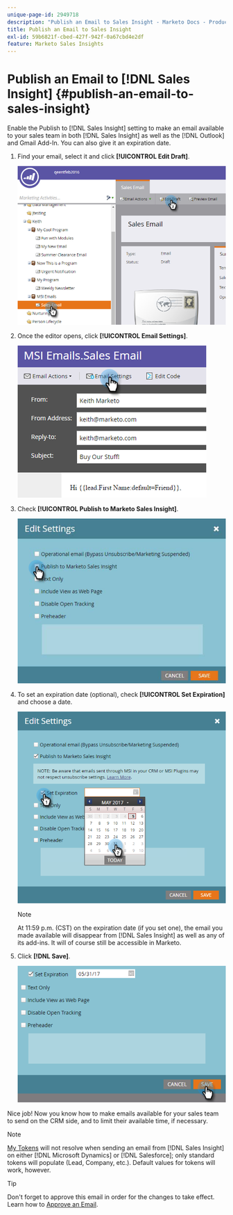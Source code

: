```yaml
---
unique-page-id: 2949718
description: "Publish an Email to Sales Insight - Marketo Docs - Product Documentation"
title: Publish an Email to Sales Insight
exl-id: 59b6821f-cbed-427f-942f-0a67cbd4e2df
feature: Marketo Sales Insights
---
```

# Publish an Email to [!DNL Sales Insight] {#publish-an-email-to-sales-insight}

Enable the Publish to [!DNL Sales Insight] setting to make an email available to your sales team in both [!DNL Sales Insight] as well as the [!DNL Outlook] and Gmail Add-In. You can also give it an expiration date.

1. Find your email, select it and click **[!UICONTROL Edit Draft]**.

   ![](assets/one.png)

1. Once the editor opens, click **[!UICONTROL Email Settings]**.

   ![](assets/two.png)

1. Check **[!UICONTROL Publish to Marketo Sales Insight]**.

   ![](assets/three.png)

1. To set an expiration date (optional), check **[!UICONTROL Set Expiration]** and choose a date.

   ![](assets/four.png)

   >[!NOTE]
   >
   >At 11:59 p.m. (CST) on the expiration date (if you set one), the email you made available will disappear from [!DNL Sales Insight] as well as any of its add-ins. It will of course still be accessible in Marketo.

1. Click **[!DNL Save]**.

   ![](assets/five.png)

Nice job! Now you know how to make emails available for your sales team to send on the CRM side, and to limit their available time, if necessary.

>[!NOTE]
>
>[My Tokens](/help/marketo/product-docs/core-marketo-concepts/programs/tokens/understanding-my-tokens-in-a-program.md) will not resolve when sending an email from [!DNL Sales Insight] on either [!DNL Microsoft Dynamics] or [!DNL Salesforce]; only standard tokens will populate (Lead, Company, etc.). Default values for tokens will work, however.

>[!TIP]
>
>Don't forget to approve this email in order for the changes to take effect. Learn how to [Approve an Email](/help/marketo/product-docs/email-marketing/general/creating-an-email/approve-an-email.md).
